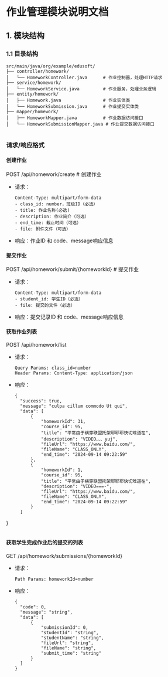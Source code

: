 # 作业管理模块说明文档

## 1. 模块结构
### 1.1 目录结构
```
src/main/java/org/example/edusoft/
├── controller/homework/
│   └── HomeworkController.java      # 作业控制器，处理HTTP请求
├── service/homework/
│   └── HomeworkService.java         # 作业服务，处理业务逻辑
├── entity/homework/
│   ├── Homework.java                # 作业实体类
│   └── HomeworkSubmission.java      # 作业提交实体类
├── mapper/homework/
│   ├── HomeworkMapper.java          # 作业数据访问接口
│   └── HomeworkSubmissionMapper.java # 作业提交数据访问接口
```
```
```
###  请求/响应格式
#### 创建作业
POST   /api/homework/create     # 创建作业
- 请求：
  ``` 
  Content-Type: multipart/form-data
  - class_id: number，班级ID（必选）
  - title: 作业名称(必选)
  - description: 作业简介（可选）
  - end_time: 截止时间（可选）
  - file: 附件文件（可选）
  ```
- 响应：作业ID 和 code、message响应信息

#### 提交作业
POST   /api/homework/submit/{homeworkId}     # 提交作业
- 请求：
  ```
  Content-Type: multipart/form-data
  - student_id: 学生ID（必选）
  - file: 提交的文件（必选）
  ```
- 响应：提交记录ID 和 code、message响应信息

#### 获取作业列表
POST   /api/homework/list 
- 请求：
  ```
  Query Params: class_id=number
  Header Params: Content-Type: application/json
  ```
- 响应：
  ```
  {
    "success": true,
    "message": "culpa cillum commodo Ut qui",
    "data": [
        {
            "homeworkId": 31,
            "course_id": 95,
            "title": "平常由于横穿联盟托架耶耶耶快切难道在",
            "description": "VIDEO、、、yuj",
            "fileUrl": "https://www.baidu.com/",
            "fileName": "CLASS_ONLY",
            "end_time": "2024-09-14 09:22:59"
        },
        {
            "homeworkId": 1,
            "course_id": 95,
            "title": "平常由于横穿联盟托架耶耶耶快切难道在",
            "description": "VIDEO===-",
            "fileUrl": "https://www.baidu.com/",
            "fileName": "CLASS_ONLY",
            "end_time": "2024-09-14 09:22:59"
        }
    ]
}
```
```
#### 获取学生完成作业后的提交的列表
GET    /api/homework/submissions/{homeworkId}
- 请求：
  ```
  Path Params: homeworkId=number
  ```
- 响应：
  ```
  {
    "code": 0,
    "message": "string",
    "data": [
        {
            "submissionId": 0,
            "studentId": "string",
            "studentName": "string",
            "fileUrl": "string",
            "fileName": "string",
            "submit_time": "string"
        }
    ]
  }

```
```

